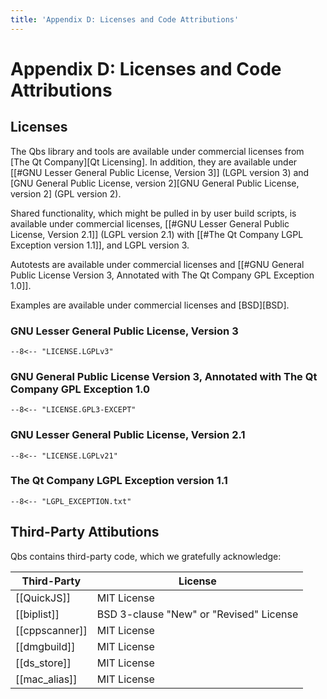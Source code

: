 ```yaml
---
title: 'Appendix D: Licenses and Code Attributions'
---
```


# Appendix D: Licenses and Code Attributions

## Licenses

The Qbs library and tools are available under commercial licenses from
[The Qt Company][Qt Licensing]. In addition, they are available under
[[#GNU Lesser General Public License, Version 3]] (LGPL version 3) and
[GNU General Public License, version 2][GNU General Public License, version 2] (GPL version 2).

Shared functionality, which might be pulled in by user build scripts, is
available under commercial licenses,
[[#GNU Lesser General Public License, Version 2.1]] (LGPL version 2.1) with
[[#The Qt Company LGPL Exception version 1.1]], and LGPL version 3.

Autotests are available under commercial licenses and
[[#GNU General Public License Version 3, Annotated with The Qt Company GPL Exception 1.0]].

Examples are available under commercial licenses and [BSD][BSD].

### GNU Lesser General Public License, Version 3

```
--8<-- "LICENSE.LGPLv3"
```

### GNU General Public License Version 3, Annotated with The Qt Company GPL Exception 1.0

```
--8<-- "LICENSE.GPL3-EXCEPT"
```

### GNU Lesser General Public License, Version 2.1

```
--8<-- "LICENSE.LGPLv21"
```

### The Qt Company LGPL Exception version 1.1

```
--8<-- "LGPL_EXCEPTION.txt"
```

## Third-Party Attibutions

Qbs contains third-party code, which we gratefully acknowledge:

| Third-Party    | License                                 |
| -------------- | --------------------------------------- |
| [[QuickJS]]    | MIT License                             |
| [[biplist]]    | BSD 3-clause "New" or "Revised" License |
| [[cppscanner]] | MIT License                             |
| [[dmgbuild]]   | MIT License                             |
| [[ds_store]]   | MIT License                             |
| [[mac_alias]]  | MIT License                             |
